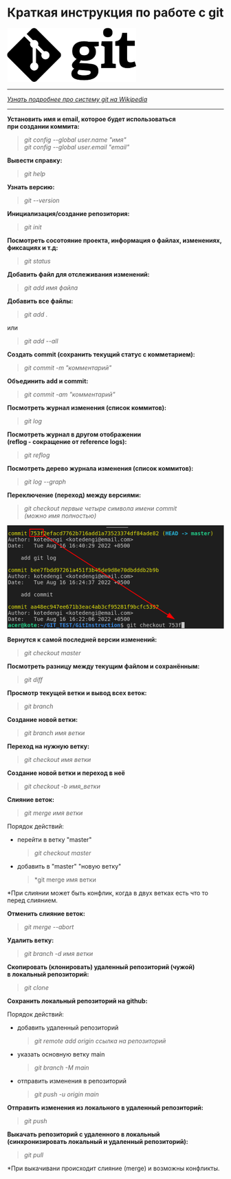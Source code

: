 #  Краткая инструкция по работе с git  
![git_logo](images/git_logo.png)  
***
*[Узнать подробнее про систему git на Wikipedia ](https://ru.wikipedia.org/wiki/Git)*
***
**Установить имя и email, которое будет использоваться  
при создании коммита:**

>*git config --global user.name "имя"*  
*git config --global user.email "email"*

**Вывести справку:**
>*git help*

**Узнать версию:**
>*git --version*

**Инициализация/создание репозитория:**
>*git init*

**Посмотреть сосотояние проекта, информация о файлах, изменениях,  
фиксациях и т.д:**
>*git status*

**Добавить файл для отслеживания изменений:**
>*git add имя файла*

**Добавить все файлы:**
>*git add .*

или

>*git add --all* 

**Создать commit (сохранить текущий статус с комметарием):**
>*git commit -m "комментарий"*

**Объединить add и commit:**
>*git commit -am "комментарий"*

**Посмотреть журнал изменения (список коммитов):**
>*git log*

**Посмотреть журнал в другом отображении  
(reflog - сокращение от reference logs):**
>*git reflog*

**Посмотреть дерево журнала изменения (список коммитов):**
>*git log --graph*

**Переключение (переход) между версиями:**
>*git checkout первые четыре символа имени commit  
(можно имя полностью)*

![git_checkout](images/git_checkout.png)

**Вернутся к самой последней версии изменений:**
>*git checkout master*

**Посмотреть разницу между текущим файлом и сохранённым:**
>*git diff*

**Просмотр текущей ветки и вывод всех веток:**
>*git branch*

**Создание новой ветки:**
>*git branch имя ветки*

**Переход на нужную ветку:**
>*git checkout имя ветки*

**Создание новой ветки и переход в неё**
>*git checkout -b имя_ветки*

**Слияние веток:**
>*git merge имя ветки*

Порядок действий:

* перейти в ветку "master"
    >*git checkout master*
* добавить в "master" "новую ветку"
    >*git merge имя ветки

*При слиянии может быть конфлик, когда в двух ветках есть что то перед слиянием.

**Отменить слияние веток:**
>*git merge --abort*

**Удалить ветку:**
>*git branch -d имя ветки*

**Скопировать (клонировать) удаленный репозиторий (чужой)  
в локальный репозиторий:**
>*git clone*

**Сохранить локальный репозиторий на github:**

Порядок действий:

* добавить удаленный репозиторий
    >*git remote add origin ссылка на репозиторий*

* указать основную ветку main
    >*git branch -M main*

* отправить изменения в репозиторий
    >*git push -u origin main*

**Отправить изменения из локального в удаленный репозиторий:**
>*git push*

**Выкачать репозиторий с удаленного в локальный  
(синхронизировать локальный и удаленный репозиторий):**
>*git pull*

*При выкачивани происходит слияние (merge) и возможны конфликты.
